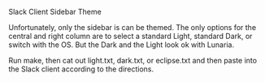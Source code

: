 Slack Client Sidebar Theme

Unfortunately, only the sidebar is can be themed. The only options for the
central and right column are to select a standard Light, standard Dark, or
switch with the OS.  But the Dark and the Light look ok with Lunaria.

Run make, then cat out light.txt, dark.txt, or eclipse.txt and then
paste into the Slack client according to the directions.

